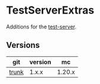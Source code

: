 # TestServerExtras

Additions for the [test-server](https://github.com/zeroBzeroT/test-server).

## Versions

| git                                                                   | version | mc     |
|-----------------------------------------------------------------------|---------|--------|
| [trunk](https://github.com/zeroBzeroT/test-server-extras/tree/master) | 1.x.x   | 1.20.x |
